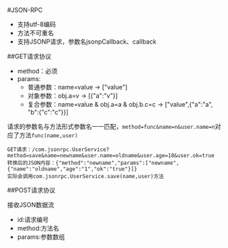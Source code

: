 #JSON-RPC

* 支持utf-8编码
* 方法不可重名
* 支持JSONP请求，参数名jsonpCallback、callback

##GET请求协议

* method：必须
* params:
    * 普通参数：name=value -> ["value"]
    * 对象参数：obj.a=v -> [{"a":"v"}]
    * 复合参数：name=value & obj.a=a & obj.b.c=c -> ["value",{"a":"a", "b":{"c":"c"}}]

请求的参数名与方法形式参数名一一匹配，`method=func&name=n&user.name=n`对应了方法`func(name,user)`

    GET请求：/com.jsonrpc.UserService?method=save&name=newname&user.name=oldname&user.age=18&user.ok=true
	转换后的JSON内容：{"method":"newname","params":["newname",{"name":"oldname","age":"1","ok":"true"}]}
	实际会调用com.jsonrpc.UserService.save(name,user)方法

##POST请求协议

接收JSON数据流

* id:请求编号
* method:方法名
* params:参数数组